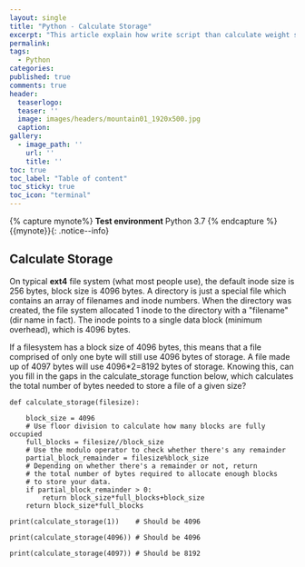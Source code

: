 ```yaml
---
layout: single
title: "Python - Calculate Storage"
excerpt: "This article explain how write script than calculate weight storage"
permalink:
tags:
  - Python
categories:
published: true
comments: true
header:
  teaserlogo:
  teaser: ''
  image: images/headers/mountain01_1920x500.jpg
  caption:
gallery:
  - image_path: ''
    url: ''
    title: ''
toc: true
toc_label: "Table of content"
toc_sticky: true
toc_icon: "terminal"
---
```


{% capture mynote%}
**Test environment** Python 3.7
{% endcapture %}
{{mynote}}{: .notice--info}

## Calculate Storage
On typical <b>ext4</b> file system (what most people use), the default inode size is 256 bytes, block size is 4096 bytes.
A directory is just a special file which contains an array of filenames and inode numbers. When the directory was created, the file system allocated 1 inode to the directory with a "filename" (dir name in fact). The inode points to a single data block (minimum overhead), which is 4096 bytes. 

If a filesystem has a block size of 4096 bytes, this means that a file comprised of only one byte will still use 4096 bytes of storage. A file made up of 4097 bytes will use 4096*2=8192 bytes of storage. Knowing this, can you fill in the gaps in the calculate_storage function below, which calculates the total number of bytes needed to store a file of a given size?

```
def calculate_storage(filesize):

    block_size = 4096
    # Use floor division to calculate how many blocks are fully occupied
    full_blocks = filesize//block_size
    # Use the modulo operator to check whether there's any remainder
    partial_block_remainder = filesize%block_size
    # Depending on whether there's a remainder or not, return
    # the total number of bytes required to allocate enough blocks
    # to store your data.
    if partial_block_remainder > 0:
        return block_size*full_blocks+block_size
    return block_size*full_blocks
```
```
print(calculate_storage(1))    # Should be 4096
```
```
print(calculate_storage(4096)) # Should be 4096
```
```
print(calculate_storage(4097)) # Should be 8192
```


